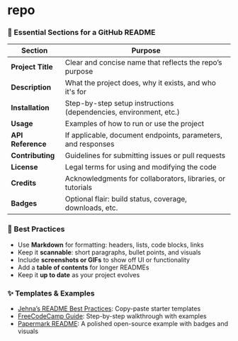 # repo
### 📘 Essential Sections for a GitHub README

| Section             | Purpose                                                                 |
|---------------------|-------------------------------------------------------------------------|
| **Project Title**    | Clear and concise name that reflects the repo’s purpose                |
| **Description**      | What the project does, why it exists, and who it's for                 |
| **Installation**     | Step-by-step setup instructions (dependencies, environment, etc.)      |
| **Usage**            | Examples of how to run or use the project                              |
| **API Reference**    | If applicable, document endpoints, parameters, and responses           |
| **Contributing**     | Guidelines for submitting issues or pull requests                      |
| **License**          | Legal terms for using and modifying the code                           |
| **Credits**          | Acknowledgments for collaborators, libraries, or tutorials             |
| **Badges**           | Optional flair: build status, coverage, downloads, etc.                |

### 🧠 Best Practices
- Use **Markdown** for formatting: headers, lists, code blocks, links
- Keep it **scannable**: short paragraphs, bullet points, and visuals
- Include **screenshots or GIFs** to show off UI or functionality
- Add a **table of contents** for longer READMEs
- Keep it **up to date** as your project evolves

### ✨ Templates & Examples
- [Jehna’s README Best Practices](https://github.com/jehna/readme-best-practices): Copy-paste starter templates
- [FreeCodeCamp Guide](https://www.freecodecamp.org/news/how-to-write-a-good-readme-file/): Step-by-step walkthrough with examples
- [Papermark README](https://dev.to/mfts/how-to-write-a-perfect-readme-for-your-github-project-59f2): A polished open-source example with badges and visuals


